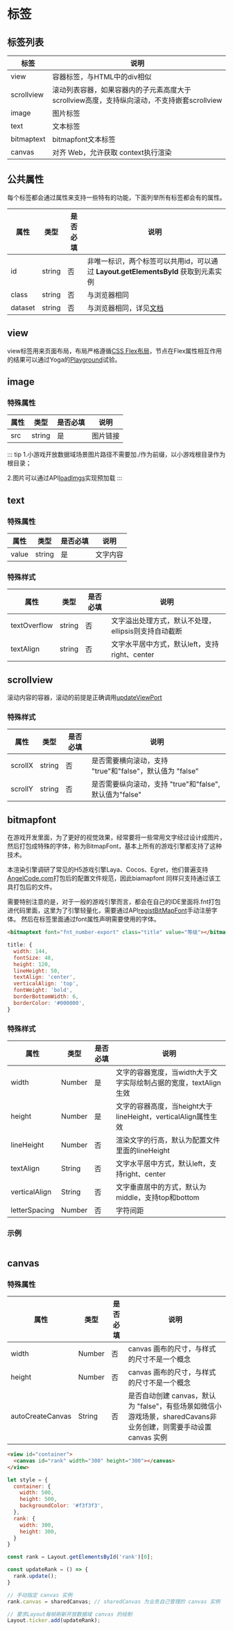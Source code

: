 # 标签

## 标签列表

|      标签     |            说明          |
|----------------|----------------             |
| view           | 容器标签，与HTML中的div相似 |
| scrollview     | 滚动列表容器，如果容器内的子元素高度大于scrollview高度，支持纵向滚动，不支持嵌套scrollview |
| image          | 图片标签 |
| text           | 文本标签 |
| bitmaptext| bitmapfont文本标签|
| canvas | 对齐 Web，允许获取 context执行渲染 |


## 公共属性
每个标签都会通过属性来支持一些特有的功能，下面列举所有标签都会有的属性。

|      属性      |  类型  | 是否必填 |          说明          |
|----------------|--------|--------|------------------------|
| id  | string |    否 | 非唯一标识，两个标签可以共用id，可以通过 **Layout.getElementsById** 获取到元素实例 |
| class | string |    否    | 与浏览器相同 |
| dataset | string |    否    | 与浏览器相同，详见[文档](https://developer.mozilla.org/en-US/docs/Web/API/HTMLElement/dataset) |


## view

view标签用来页面布局，布局严格遵循[CSS Flex布局](https://developer.mozilla.org/en-US/docs/Web/CSS/flex)，节点在Flex属性相互作用的结果可以通过Yoga的[Playground](https://yogalayout.com/playground)试验。

## image
### 特殊属性
|      属性      |  类型  | 是否必填 |          说明          |
|----------------|--------|--------|------------------------|
| src| string |    是 |图片链接|

::: tip
1.小游戏开放数据域场景图片路径不需要加./作为前缀，以小游戏根目录作为根目录；

2.图片可以通过API[loadImgs](/api/api.html#loadimgs)实现预加载
:::

## text

### 特殊属性
|      属性      |  类型  | 是否必填 |          说明          |
|----------------|--------|--------|------------------------|
| value | string |    是 |文字内容|

### 特殊样式
|      属性      |  类型  | 是否必填 |          说明          |
|----------------|--------|--------|------------------------|
| textOverflow | string |   否  | 文字溢出处理方式，默认不处理，ellipsis则支持自动截断|
| textAlign| string |   否  | 文字水平居中方式，默认left，支持right、center |

## scrollview
滚动内容的容器，滚动的前提是正确调用[updateViewPort](/api/api.html#updateviewport)
### 特殊样式
|      属性      |  类型  | 是否必填 |          说明          |
|----------------|--------|--------|------------------------|
| scrollX | string |   否  |  是否需要横向滚动，支持 "true"和"false"，默认值为 "false" |
| scrollY | string |   否  | 是否需要纵向滚动，支持 "true"和"false", 默认值为"false" |


## bitmapfont
在游戏开发里面，为了更好的视觉效果，经常要将一些常用文字经过设计成图片，然后打包成特殊的字体，称为BitmapFont，基本上所有的游戏引擎都支持了这种技术。

本渲染引擎调研了常见的H5游戏引擎Laya、Cocos、Egret，他们普遍支持[AngelCode.com](https://www.angelcode.com/products/bmfont/)打包后的配置文件规范，因此biamapfont
同样只支持通过该工具打包后的文件。

需要特别注意的是，对于一般的游戏引擎而言，都会在自己的IDE里面将.fnt打包进代码里面，这里为了引擎轻量化，需要通过API[registBitMapFont](/api/api.html#registbitmapfont)手动注册字体。
然后在标签里面通过font属性声明需要使用的字体。

``` html
<bitmaptext font="fnt_number-export" class="title" value="等级"></bitmaptext>
```
``` js
title: {
  width: 144,
  fontSize: 48,
  height: 120,
  lineHeight: 50,
  textAlign: 'center',
  verticalAlign: 'top',
  fontWeight: 'bold',
  borderBottomWidth: 6,
  borderColor: '#000000',
}

```

### 特殊样式
|      属性      |  类型  | 是否必填 |          说明          |
|----------------|--------|--------|------------------------|
| width | Number|   是   | 文字的容器宽度，当width大于文字实际绘制占据的宽度，textAlign生效|
| height| Number|   是   | 文字的容器高度，当height大于lineHeight，verticalAlign属性生效|
| lineHeight | Number|   否   | 渲染文字的行高，默认为配置文件里面的lineHeight|
| textAlign| String |   否  | 文字水平居中方式，默认left，支持right、center |
| verticalAlign| String |   否  | 文字垂直居中的方式，默认为middle，支持top和bottom|
| letterSpacing | Number|   否   | 字符间距|


### 示例
<img :src="imgs/bitmapfont.png" width=400>

## canvas
### 特殊属性
|      属性      |  类型  | 是否必填 |          说明          |
|----------------|--------|--------|------------------------|
| width | Number |    否  | canvas 画布的尺寸，与样式的尺寸不是一个概念 |
| height | Number |    否  | canvas 画布的尺寸，与样式的尺寸不是一个概念 |
| autoCreateCanvas | String | 否 | 是否自动创建 canvas，默认为 "false"，有些场景如微信小游戏场景，sharedCavans非业务创建，则需要手动设置canvas 实例|

``` html
<view id="container">
  <canvas id="rank" width="300" height="300"></canvas>
</view>
```
```js
let style = {
  container: {
    width: 500,
    height: 500,
    backgroundColor: '#f3f3f3',
  },
  rank: {
    width: 300,
    height: 300,
  }
}
```
```js
const rank = Layout.getElementsById('rank')[0];

const updateRank = () => {
  rank.update();
}

// 手动指定 canvas 实例
rank.canvas = sharedCanvas; // sharedCanvas 为业务自己管理的 canvas 实例

// 要求Layout每帧刷新开放数据域 canvas 的绘制
Layout.ticker.add(updateRank);

```